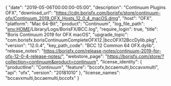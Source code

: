 {
  "date": "2019-05-06T00:00:00-05:00",
  "description": "Continuum Plugins OFX",
  "download_url": "https://cdn.borisfx.com/borisfx/store/continuum-ofx/Continuum_2019_OFX_Hosts_12_0_4_macOS.dmg",
  "host": "OFX",
  "platform": "Mac 64-Bit",
  "product": "Continuum",
  "log_file_path": "<env:HOME>/Library/Logs/BorisFX/BCC.log",
  "require_login": true,
  "title": "Boris Continuum 2019 for OFX macOS",
  "upgrade_topic": "com.borisfx.borisContinuumCompleteOFX12.|bccOFX12BccDylib.pkg",
  "version": "12.0.4",
  "key_path_code": "BCC 12 Common 64 OFX.dylib",
  "release_notes": "https://borisfx.com/release-notes/continuum-2019-for-ofx-12-0-4-release-notes/",
  "webstore_page": "https://borisfx.com/store/?collection=continuum&product=continuum",
  "license_identity": {
    "productline": "Continuum",
    "feature": "bccofx,bccaemulti,bccavxmulti",
    "api": "ofx",
    "version": "20181010"
  },
  "license_names": "bccavxmulti,bccaemulti,bccofx"
}
